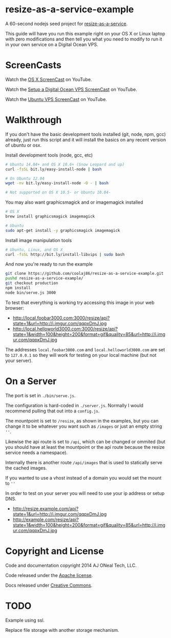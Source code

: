 resize-as-a-service-example
===========================

A 60-second nodejs seed project for [resize-as-a-service](https://github.com/coolaj86/resize-as-a-service).

This guide will have you run this example right on your OS X or Linux laptop
with zero modifications and then tell you what you need to modify to run it
in your own service on a Digital Ocean VPS.

ScreenCasts
==========

Watch the [OS X ScreenCast](http://youtu.be/1goBiTf2ErA) on YouTube.

Watch the [Setup a Digital Ocean VPS ScreenCast](http://youtu.be/ypjzi1axH2A) on YouTube.

Watch the [Ubuntu VPS ScreenCast](http://youtu.be/cgY7JPp8VAg) on YouTube.

Walkthrough
===========

If you don't have the basic development tools installed (git, node, npm, gcc) already,
just run this script and it will install the basics on any recent version of ubuntu or osx.

Install development tools (node, gcc, etc)

```bash
# Ubuntu 14.04+ and OS X 10.6+ (Snow Leopard and up)
curl -fsSL bit.ly/easy-install-node | bash

# On Ubuntu 12.04
wget -nv bit.ly/easy-install-node -O - | bash

# Not supported on OS X 10.5- or Ubuntu 10.04-
```

You may also want graphicsmagick and or imagemagick installed

```bash
# OS X
brew install graphicsmagick imagemagick

# Ubuntu
sudo apt-get install -y graphicsmagick imagemagick
```

Install image manipulation tools

```bash
# Ubuntu, Linux, and OS X
curl -fsSL http://bit.ly/install-libvips | sudo bash
```

And now you're ready to run the example

```bash
git clone https://github.com/coolaj86/resize-as-a-service-example.git
pushd resize-as-a-service-example/
git checkout production
npm install
node bin/serve.js 3000
```

To test that everything is working try accessing this image in your web browser:

* <http://local.foobar3000.com:3000/resize/api?state=1&url=http://i.imgur.com/qqpxDmJ.jpg>
* <http://local.helloworld3000.com:3000/resize/api?state=1&width=100&height=200&format=gif&quality=85&url=http://i.imgur.com/qqpxDmJ.jpg>

The addresses `local.foobar3000.com` and `local.helloworld3000.com` are set to `127.0.0.1`
so they will work for testing on your local machine (but not your server).

On a Server
====

The port is set in `./bin/serve.js`.

The configuration is hard-coded in `./server.js`. Normally I would recommend pulling that out into a `config.js`.

The mountpoint is set to `/resize`, as shown in the examples, but you can change it to be whatever you want
such as `/images` or just an empty string `''`.

Likewise the api route is set to `/api`, which can be changed or ommited
(but you should have at least the mountpoint or the api route because the resize service needs a namespace).

Internally there is another route `/api/images` that is used to statically serve the cached images.

If you wanted to use a vhost instead of a domain you would set the mount to `''`

In order to test on your server you will need to use your ip address or setup DNS.

* <http://resize.example.com/api?state=1&url=http://i.imgur.com/qqpxDmJ.jpg>
* <http://example.com/resize/api?state=1&width=100&height=200&format=gif&quality=85&url=http://i.imgur.com/qqpxDmJ.jpg>

Copyright and License
===

Code and documentation copyright 2014 AJ ONeal Tech, LLC.

Code released under the [Apache license](https://github.com/coolaj86/resize-as-a-service/blob/master/LICENSE).

Docs released under [Creative Commons](https://github.com/coolaj86/resize-as-a-service/blob/master/LICENSE.DOCS).

TODO
====

Example using ssl.

Replace file storage with another storage mechanism.
